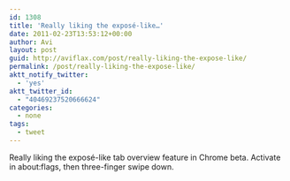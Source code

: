 ```yaml
---
id: 1308
title: 'Really liking the exposé-like…'
date: 2011-02-23T13:53:12+00:00
author: Avi
layout: post
guid: http://aviflax.com/post/really-liking-the-expose-like/
permalink: /post/really-liking-the-expose-like/
aktt_notify_twitter:
  - 'yes'
aktt_twitter_id:
  - "40469237520666624"
categories:
  - none
tags:
  - tweet
---
```

Really liking the exposé-like tab overview feature in Chrome beta. Activate in about:flags, then three-finger swipe down.
